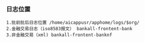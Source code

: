 ### 日志位置
	1.批前批后日志位置 /home/aicappusr/apphome/logs/$org/
	2.金融交易日志（iso8583报文） bankall-frontent-bank
	3.非金融交易（xml) bankall-frontent-banknf